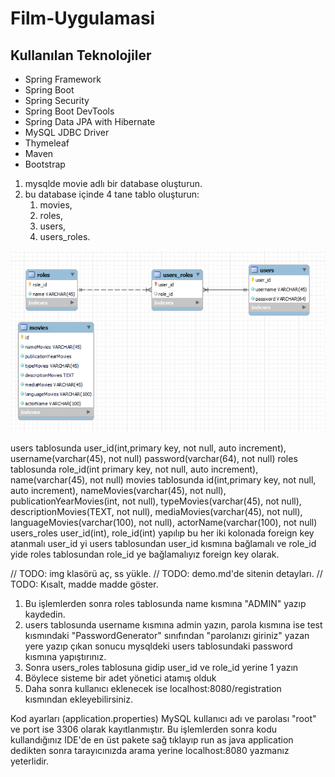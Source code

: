 # Film-Uygulamasi

## Kullanılan Teknolojiler
- Spring Framework
- Spring Boot
- Spring Security
- Spring Boot DevTools
- Spring Data JPA with Hibernate
- MySQL JDBC Driver
- Thymeleaf
- Maven
- Bootstrap

1. mysqlde movie adlı bir database oluşturun.
2. bu database içinde 4 tane tablo oluşturun:
   1. movies, 
   2. roles, 
   3. users, 
   4. users_roles.
   
![ERR Diagram](/img/errDiagram.PNG)

users tablosunda user_id(int,primary key, not null, auto increment), username(varchar(45), not null) password(varchar(64), not null)
roles tablosunda role_id(int primary key, not null, auto increment), name(varchar(45), not null)
movies tablosunda id(int,primary key, not null, auto increment), nameMovies(varchar(45), not null), publicationYearMovies(int, not null),
typeMovies(varchar(45), not null), descriptionMovies(TEXT, not null), mediaMovies(varchar(45), not null), languageMovies(varchar(100), not null),
actorName(varchar(100), not null)
users_roles user_id(int), role_id(int) yapılıp bu her iki kolonada foreign key atanmalı user_id yi users tablosundan
user_id kısmına bağlamalı ve role_id yide roles tablosundan role_id ye bağlamalıyız foreign key olarak.


// TODO: img klasörü aç, ss yükle.
// TODO: demo.md'de sitenin detayları.
// TODO: Kısalt, madde madde göster.
1. Bu işlemlerden sonra roles tablosunda name kısmına "ADMIN" yazıp kaydedin.
2. users tablosunda username kısmına admin yazın, parola kısmına ise test kısmındaki "PasswordGenerator" sınıfından "parolanızı giriniz" yazan yere yazıp çıkan sonucu mysqldeki users tablosundaki password kısmına yapıştırınız.
3. Sonra users_roles tablosuna gidip user_id ve role_id yerine 1 yazın
4. Böylece sisteme bir adet yönetici atamış olduk
5. Daha sonra kullanıcı eklenecek ise localhost:8080/registration kısmından ekleyebilirsiniz.

Kod ayarları (application.properties) MySQL kullanıcı adı ve parolası "root" ve port ise 3306 olarak kayıtlanmıştır. Bu işlemlerden sonra kodu kullandığınız IDE'de
en üst pakete sağ tıklayıp run as java application dedikten sonra tarayıcınızda arama yerine localhost:8080 yazmanız yeterlidir.

